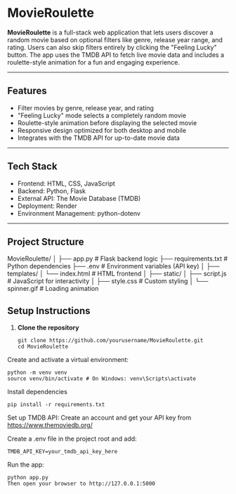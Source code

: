# MovieRoulette

**MovieRoulette** is a full-stack web application that lets users discover a random movie based on optional filters like genre, release year range, and rating. Users can also skip filters entirely by clicking the "Feeling Lucky" button. The app uses the TMDB API to fetch live movie data and includes a roulette-style animation for a fun and engaging experience.

---

## Features

- Filter movies by genre, release year, and rating
- "Feeling Lucky" mode selects a completely random movie
- Roulette-style animation before displaying the selected movie
- Responsive design optimized for both desktop and mobile
- Integrates with the TMDB API for up-to-date movie data

---

## Tech Stack

- Frontend: HTML, CSS, JavaScript
- Backend: Python, Flask
- External API: The Movie Database (TMDB)
- Deployment: Render
- Environment Management: python-dotenv

---

## Project Structure
MovieRoulette/
│
├── app.py # Flask backend logic
├── requirements.txt # Python dependencies
├── .env # Environment variables (API key)
│
├── templates/
│ └── index.html # HTML frontend
│
├── static/
│ ├── script.js # JavaScript for interactivity
│ ├── style.css # Custom styling
│ └── spinner.gif # Loading animation


## Setup Instructions

1. **Clone the repository**
   ```
   git clone https://github.com/yourusername/MovieRoulette.git
   cd MovieRoulette
   ```
Create and activate a virtual environment:
```
python -m venv venv
source venv/bin/activate # On Windows: venv\Scripts\activate
```
Install dependencies
```
pip install -r requirements.txt
```
Set up TMDB API: 
Create an account and get your API key from https://www.themoviedb.org/

Create a .env file in the project root and add:
```
TMDB_API_KEY=your_tmdb_api_key_here
```
Run the app:
```
python app.py
Then open your browser to http://127.0.0.1:5000
```
